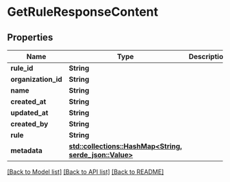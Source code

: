 # GetRuleResponseContent

## Properties

Name | Type | Description | Notes
------------ | ------------- | ------------- | -------------
**rule_id** | **String** |  | 
**organization_id** | **String** |  | 
**name** | **String** |  | 
**created_at** | **String** |  | 
**updated_at** | **String** |  | 
**created_by** | **String** |  | 
**rule** | **String** |  | 
**metadata** | [**std::collections::HashMap<String, serde_json::Value>**](serde_json::Value.md) |  | 

[[Back to Model list]](../README.md#documentation-for-models) [[Back to API list]](../README.md#documentation-for-api-endpoints) [[Back to README]](../README.md)


